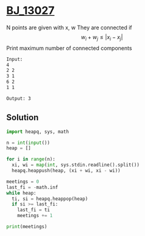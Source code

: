 # [BJ_13027](https://acmicpc.net/problem/13027)

N points are given with x, w
  They are connected if $$ w_i + w_j ≤ | x_i - x_j | $$
Print maximum number of connected components

```txt
Input:
4
2 2
3 1
6 2
1 1

Output: 3
```

## Solution

```py
import heapq, sys, math

n = int(input())
heap = []

for i in range(n):
  xi, wi = map(int, sys.stdin.readline().split())
  heapq.heappush(heap, (xi + wi, xi - wi))

meetings = 0
last_fi = -math.inf
while heap:
  ti, si = heapq.heappop(heap)
  if si >= last_fi:
    last_fi = ti
    meetings += 1

print(meetings)
```
